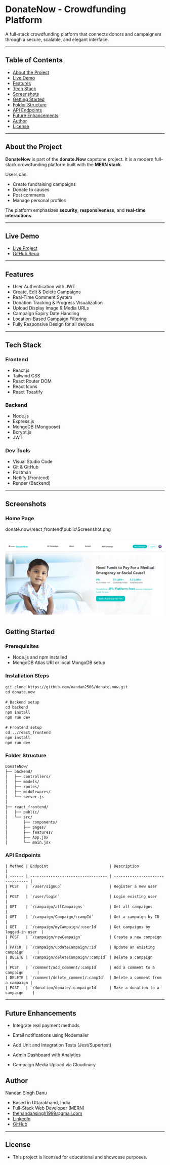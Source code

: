 # DonateNow - Crowdfunding Platform

A full-stack crowdfunding platform that connects donors and campaigners through a secure, scalable, and elegant interface.

---

## Table of Contents

- [About the Project](#about-the-project)
- [Live Demo](#live-demo)
- [Features](#features)
- [Tech Stack](#tech-stack)
- [Screenshots](#screenshots)
- [Getting Started](#getting-started)
- [Folder Structure](#folder-structure)
- [API Endpoints](#api-endpoints)
- [Future Enhancements](#future-enhancements)
- [Author](#author)
- [License](#license)

---

## About the Project

**DonateNow** is part of the **donate.Now** capstone project. It is a modern full-stack crowdfunding platform built with the **MERN stack**.

Users can:

- Create fundraising campaigns
- Donate to causes
- Post comments
- Manage personal profiles

The platform emphasizes **security**, **responsiveness**, and **real-time interactions**.

---

## Live Demo

- [Live Project](https://ddonatenow.netlify.app/)  
- [GitHub Repo](https://github.com/nandan2506/donate.now)

---

## Features

-  User Authentication with JWT
-  Create, Edit & Delete Campaigns
-  Real-Time Comment System
-  Donation Tracking & Progress Visualization
-  Upload Display Image & Media URLs
-  Campaign Expiry Date Handling
-  Location-Based Campaign Filtering
-  Fully Responsive Design for all devices

---

## Tech Stack

### Frontend

- React.js
- Tailwind CSS
- React Router DOM
- React Icons
- React Toastify

### Backend

- Node.js
- Express.js
- MongoDB (Mongoose)
- Bcrypt.js
- JWT

### Dev Tools

- Visual Studio Code
- Git & GitHub
- Postman
- Netlify (Frontend)
- Render (Backend)

---

## Screenshots

### Home Page
donate.now\react_frontend\public\Screenshot.png

![Home Page](./react_frontend/public/Screenshot.png)
---

## Getting Started

### Prerequisites

- Node.js and npm installed
- MongoDB Atlas URI or local MongoDB setup

### Installation Steps

```
git clone https://github.com/nandan2506/donate.now.git
cd donate.now

# Backend setup
cd backend
npm install
npm run dev

# Frontend setup
cd ../react_frontend
npm install
npm run dev
```

### Folder Structure

```
DonateNow/
├── backend/
│   ├── controllers/
│   ├── models/
│   ├── routes/
│   ├── middlewares/
│   └── server.js
│
├── react_frontend/
│   ├── public/
│   └── src/
│       ├── components/
│       ├── pages/
│       ├── features/
│       ├── App.jsx
│       └── main.jsx
```

### API Endpoints

```
| Method | Endpoint                           | Description                      |
| ------ | ---------------------------------- | -------------------------------- |
| POST   | `/user/signup`                     | Register a new user              |
| POST   | `/user/login`                      | Login existing user              |
| GET    | `/campaign/allCampaigns`           | Get all campaigns                |
| GET    | `/campaign/Campaign/:campId`       | Get a campaign by ID             |
| GET    | `/campaign/myCampaign/:userId`     | Get campaigns by logged-in user  |
| POST   | `/campaign/newCampaign`            | Create a new campaign            |
| PATCH  | `/campaign/updateCampaign/:id`     | Update an existing campaign      |
| DELETE | `/campaign/deleteCampaign/:campId` | Delete a campaign                |
| POST   | `/comment/add_comment/:campId`     | Add a comment to a campaign      |
| DELETE | `/comment/delete_comment/:campId`  | Delete a comment from a campaign |
| POST   | `/donation/donate/:campaignId`     | Make a donation to a campaign    |

```

---

##  Future Enhancements

- Integrate real payment methods

- Email notifications using Nodemailer

- Add Unit and Integration Tests (Jest/Supertest)

- Admin Dashboard with Analytics

- Campaign Media Upload via Cloudinary

## Author

Nandan Singh Danu

- Based in Uttarakhand, India
- Full-Stack Web Developer (MERN)
- thenandansingh1999@gmail.com
- [LinkedIn](https://www.linkedin.com/in/nandan-singh-danu-125363343/)  
- [GitHub](https://github.com/nandan2506/)

---

## License

- This project is licensed for educational and showcase purposes.
